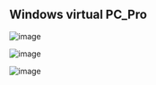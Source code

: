 ## Windows virtual PC_Pro

![image](https://user-images.githubusercontent.com/46470547/150674817-6335dcab-18a9-48e8-97ff-744bab1cb697.png)

![image](https://user-images.githubusercontent.com/46470547/150674831-fa32f872-3d3b-4729-ba41-197298036381.png)

![image](https://user-images.githubusercontent.com/46470547/150674849-c9386867-0ba9-4727-9f0f-c9ad3f3f2052.png)
